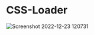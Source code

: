 # CSS-Loader

![Screenshot 2022-12-23 120731](https://user-images.githubusercontent.com/87966154/209285042-c11ee33d-6651-48fd-9f0d-9f6276ac9773.png)
